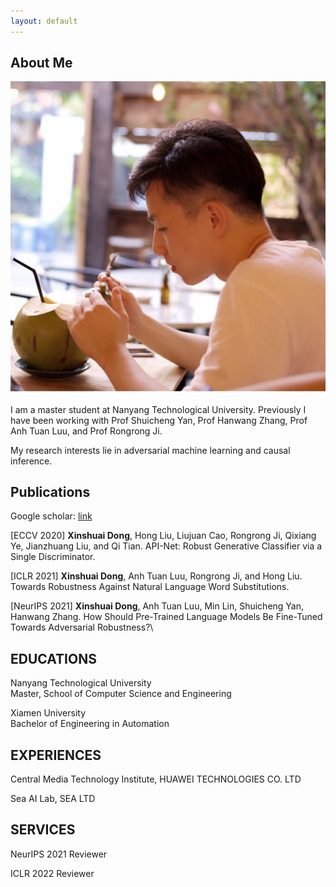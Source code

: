 ```yaml
---
layout: default
---
```


## About Me

<img class="profile-picture" src="me.jpg">

I am a master student at Nanyang Technological University. Previously I have been working with Prof Shuicheng Yan, Prof Hanwang Zhang, Prof Anh Tuan Luu, and Prof Rongrong Ji. 

My research interests lie in adversarial machine learning and causal inference.

## Publications

Google scholar: [link](https://scholar.google.com/citations?user=A7JyL1sAAAAJ&hl=en)

[ECCV 2020] 
**Xinshuai Dong**, Hong Liu, Liujuan Cao, Rongrong Ji, Qixiang Ye, Jianzhuang Liu, and Qi Tian.
API-Net: Robust Generative Classifier via a Single Discriminator.

[ICLR 2021] **Xinshuai Dong**, Anh Tuan Luu, Rongrong Ji, and Hong Liu. 
Towards Robustness Against Natural Language Word Substitutions.


[NeurIPS 2021] **Xinshuai Dong**, Anh Tuan Luu, Min Lin, Shuicheng Yan, Hanwang Zhang.
How Should Pre-Trained Language Models Be Fine-Tuned Towards Adversarial Robustness?\


## EDUCATIONS

Nanyang Technological University\
Master, School of Computer Science and Engineering

Xiamen University\
Bachelor of Engineering in Automation

## EXPERIENCES

Central Media Technology Institute, HUAWEI TECHNOLOGIES CO. LTD

Sea AI Lab, SEA LTD

## SERVICES

NeurIPS 2021 Reviewer

ICLR 2022 Reviewer

